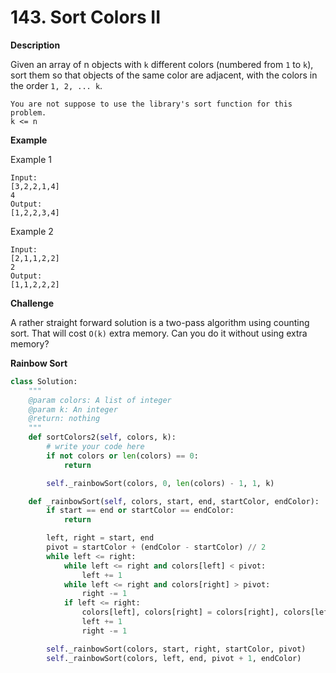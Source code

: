 # 143. Sort Colors II

**Description**

Given an array of n objects with `k` different colors (numbered from `1` to `k`), sort them so that objects of the same color are adjacent, with the colors in the order `1, 2, ... k`.

```
You are not suppose to use the library's sort function for this problem.
k <= n
```

**Example**

Example 1

```
Input: 
[3,2,2,1,4] 
4
Output: 
[1,2,2,3,4]
```

Example 2

```
Input: 
[2,1,1,2,2] 
2
Output: 
[1,1,2,2,2]
```

**Challenge**

A rather straight forward solution is a two-pass algorithm using counting sort. That will cost `O(k)` extra memory. Can you do it without using extra memory?

**Rainbow Sort**

```python
class Solution:
    """
    @param colors: A list of integer
    @param k: An integer
    @return: nothing
    """
    def sortColors2(self, colors, k):
        # write your code here
        if not colors or len(colors) == 0:
            return

        self._rainbowSort(colors, 0, len(colors) - 1, 1, k)

    def _rainbowSort(self, colors, start, end, startColor, endColor):
        if start == end or startColor == endColor:
            return

        left, right = start, end
        pivot = startColor + (endColor - startColor) // 2
        while left <= right:
            while left <= right and colors[left] < pivot:
                left += 1
            while left <= right and colors[right] > pivot:
                right -= 1
            if left <= right:
                colors[left], colors[right] = colors[right], colors[left]
                left += 1
                right -= 1

        self._rainbowSort(colors, start, right, startColor, pivot)
        self._rainbowSort(colors, left, end, pivot + 1, endColor)
```